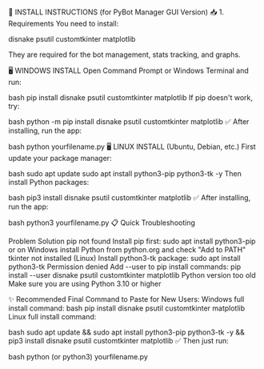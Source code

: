 
📜 INSTALL INSTRUCTIONS (for PyBot Manager GUI Version)
📥 1. Requirements
You need to install:

disnake
psutil
customtkinter
matplotlib

They are required for the bot management, stats tracking, and graphs.

🖥️ WINDOWS INSTALL
Open Command Prompt or Windows Terminal and run:

bash
pip install disnake psutil customtkinter matplotlib
If pip doesn't work, try:

bash
python -m pip install disnake psutil customtkinter matplotlib
✅ After installing, run the app:

bash
python yourfilename.py
🖥️ LINUX INSTALL (Ubuntu, Debian, etc.)
First update your package manager:

bash
sudo apt update
sudo apt install python3-pip python3-tk -y
Then install Python packages:

bash
pip3 install disnake psutil customtkinter matplotlib
✅ After installing, run the app:

bash
python3 yourfilename.py
📋 Quick Troubleshooting

Problem	Solution
pip not found	Install pip first: sudo apt install python3-pip or on Windows install Python from python.org and check "Add to PATH"
tkinter not installed (Linux)	Install python3-tk package: sudo apt install python3-tk
Permission denied	Add --user to pip install commands: pip install --user disnake psutil customtkinter matplotlib
Python version too old	Make sure you are using Python 3.10 or higher

✨ Recommended Final Command to Paste for New Users:
Windows full install command:
bash
pip install disnake psutil customtkinter matplotlib
Linux full install command:

bash
sudo apt update && sudo apt install python3-pip python3-tk -y && pip3 install disnake psutil customtkinter matplotlib
✅ Then just run:

bash
python (or python3) yourfilename.py
